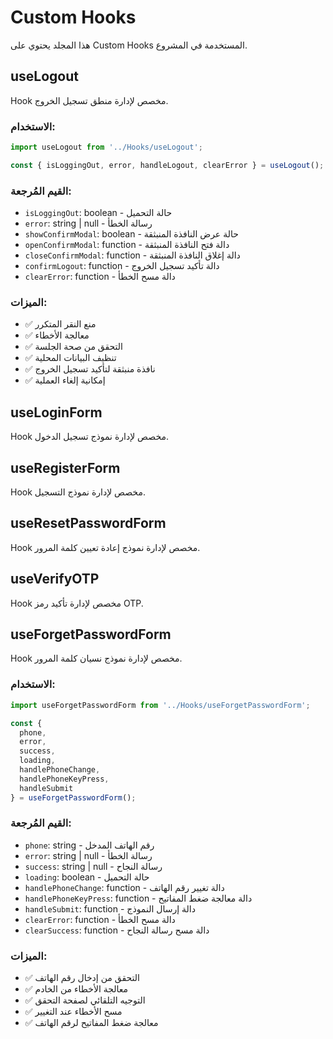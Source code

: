 # Custom Hooks

هذا المجلد يحتوي على Custom Hooks المستخدمة في المشروع.

## useLogout

Hook مخصص لإدارة منطق تسجيل الخروج.

### الاستخدام:
```javascript
import useLogout from '../Hooks/useLogout';

const { isLoggingOut, error, handleLogout, clearError } = useLogout();
```

### القيم المُرجعة:
- `isLoggingOut`: boolean - حالة التحميل
- `error`: string | null - رسالة الخطأ
- `showConfirmModal`: boolean - حالة عرض النافذة المنبثقة
- `openConfirmModal`: function - دالة فتح النافذة المنبثقة
- `closeConfirmModal`: function - دالة إغلاق النافذة المنبثقة
- `confirmLogout`: function - دالة تأكيد تسجيل الخروج
- `clearError`: function - دالة مسح الخطأ

### الميزات:
- ✅ منع النقر المتكرر
- ✅ معالجة الأخطاء
- ✅ التحقق من صحة الجلسة
- ✅ تنظيف البيانات المحلية
- ✅ نافذة منبثقة لتأكيد تسجيل الخروج
- ✅ إمكانية إلغاء العملية

## useLoginForm

Hook مخصص لإدارة نموذج تسجيل الدخول.

## useRegisterForm

Hook مخصص لإدارة نموذج التسجيل.

## useResetPasswordForm

Hook مخصص لإدارة نموذج إعادة تعيين كلمة المرور.

## useVerifyOTP

Hook مخصص لإدارة تأكيد رمز OTP.

## useForgetPasswordForm

Hook مخصص لإدارة نموذج نسيان كلمة المرور.

### الاستخدام:
```javascript
import useForgetPasswordForm from '../Hooks/useForgetPasswordForm';

const {
  phone,
  error,
  success,
  loading,
  handlePhoneChange,
  handlePhoneKeyPress,
  handleSubmit
} = useForgetPasswordForm();
```

### القيم المُرجعة:
- `phone`: string - رقم الهاتف المدخل
- `error`: string | null - رسالة الخطأ
- `success`: string | null - رسالة النجاح
- `loading`: boolean - حالة التحميل
- `handlePhoneChange`: function - دالة تغيير رقم الهاتف
- `handlePhoneKeyPress`: function - دالة معالجة ضغط المفاتيح
- `handleSubmit`: function - دالة إرسال النموذج
- `clearError`: function - دالة مسح الخطأ
- `clearSuccess`: function - دالة مسح رسالة النجاح

### الميزات:
- ✅ التحقق من إدخال رقم الهاتف
- ✅ معالجة الأخطاء من الخادم
- ✅ التوجيه التلقائي لصفحة التحقق
- ✅ مسح الأخطاء عند التغيير
- ✅ معالجة ضغط المفاتيح لرقم الهاتف 